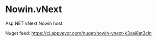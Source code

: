 Nowin.vNext
===========

Asp.NET vNext Nowin host

Nuget feed: https://ci.appveyor.com/nuget/nowin-vnext-k3xai8at3cln
